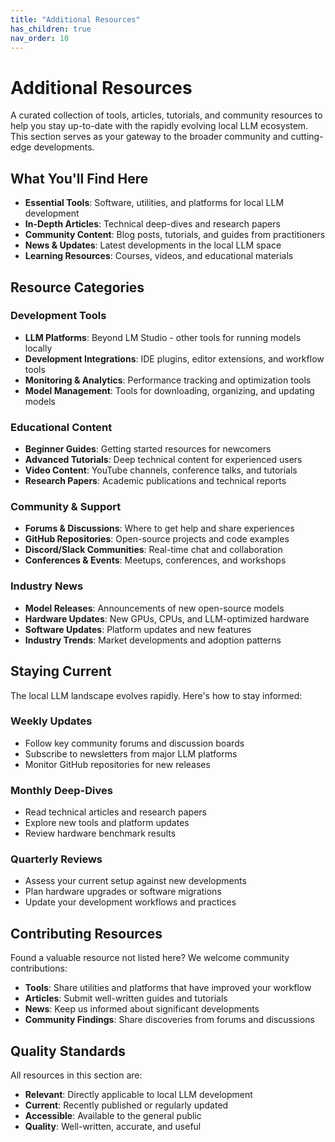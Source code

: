 ```yaml
---
title: "Additional Resources"
has_children: true
nav_order: 10
---
```


# Additional Resources

A curated collection of tools, articles, tutorials, and community resources to help you stay up-to-date with the rapidly evolving local LLM ecosystem. This section serves as your gateway to the broader community and cutting-edge developments.

## What You'll Find Here

- **Essential Tools**: Software, utilities, and platforms for local LLM development
- **In-Depth Articles**: Technical deep-dives and research papers
- **Community Content**: Blog posts, tutorials, and guides from practitioners
- **News & Updates**: Latest developments in the local LLM space
- **Learning Resources**: Courses, videos, and educational materials

## Resource Categories

### Development Tools

- **LLM Platforms**: Beyond LM Studio - other tools for running models locally
- **Development Integrations**: IDE plugins, editor extensions, and workflow tools
- **Monitoring & Analytics**: Performance tracking and optimization tools
- **Model Management**: Tools for downloading, organizing, and updating models

### Educational Content

- **Beginner Guides**: Getting started resources for newcomers
- **Advanced Tutorials**: Deep technical content for experienced users
- **Video Content**: YouTube channels, conference talks, and tutorials
- **Research Papers**: Academic publications and technical reports

### Community & Support

- **Forums & Discussions**: Where to get help and share experiences
- **GitHub Repositories**: Open-source projects and code examples
- **Discord/Slack Communities**: Real-time chat and collaboration
- **Conferences & Events**: Meetups, conferences, and workshops

### Industry News

- **Model Releases**: Announcements of new open-source models
- **Hardware Updates**: New GPUs, CPUs, and LLM-optimized hardware
- **Software Updates**: Platform updates and new features
- **Industry Trends**: Market developments and adoption patterns

## Staying Current

The local LLM landscape evolves rapidly. Here's how to stay informed:

### Weekly Updates

- Follow key community forums and discussion boards
- Subscribe to newsletters from major LLM platforms
- Monitor GitHub repositories for new releases

### Monthly Deep-Dives

- Read technical articles and research papers
- Explore new tools and platform updates
- Review hardware benchmark results

### Quarterly Reviews

- Assess your current setup against new developments
- Plan hardware upgrades or software migrations
- Update your development workflows and practices

## Contributing Resources

Found a valuable resource not listed here? We welcome community contributions:

- **Tools**: Share utilities and platforms that have improved your workflow
- **Articles**: Submit well-written guides and tutorials
- **News**: Keep us informed about significant developments
- **Community Findings**: Share discoveries from forums and discussions

## Quality Standards

All resources in this section are:

- **Relevant**: Directly applicable to local LLM development
- **Current**: Recently published or regularly updated
- **Accessible**: Available to the general public
- **Quality**: Well-written, accurate, and useful
